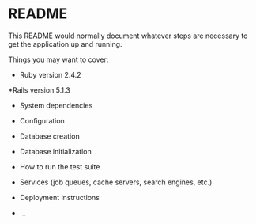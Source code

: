 # README

This README would normally document whatever steps are necessary to get the
application up and running.

Things you may want to cover:

* Ruby version
2.4.2

*Rails version
5.1.3

* System dependencies

* Configuration

* Database creation

* Database initialization

* How to run the test suite

* Services (job queues, cache servers, search engines, etc.)

* Deployment instructions

* ...
